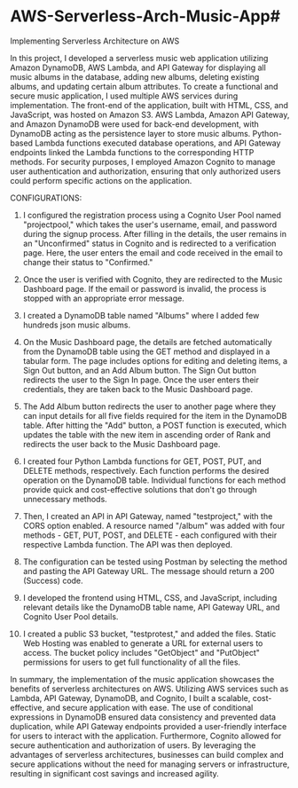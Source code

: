 # AWS-Serverless-Arch-Music-App# 

Implementing Serverless Architecture on AWS

In this project, I developed a serverless music web application utilizing Amazon DynamoDB, AWS Lambda, and API Gateway for displaying all music albums in the database, adding new albums, deleting existing albums, and updating certain album attributes. To create a functional and secure music application, I used multiple AWS services during implementation. The front-end of the application, built with HTML, CSS, and JavaScript, was hosted on Amazon S3. AWS Lambda, Amazon API Gateway, and Amazon DynamoDB were used for back-end development, with DynamoDB acting as the persistence layer to store music albums. Python-based Lambda functions executed database operations, and API Gateway endpoints linked the Lambda functions to the corresponding HTTP methods. For security purposes, I employed Amazon Cognito to manage user authentication and authorization, ensuring that only authorized users could perform specific actions on the application.

CONFIGURATIONS:

1. I configured the registration process using a Cognito User Pool named "projectpool," which takes the user's username, email, and password during the signup process. After filling in the details, the user remains in an "Unconfirmed" status in Cognito and is redirected to a verification page. Here, the user enters the email and code received in the email to change their status to "Confirmed."

2. Once the user is verified with Cognito, they are redirected to the Music Dashboard page. If the email or password is invalid, the process is stopped with an appropriate error message.

3. I created a DynamoDB table named "Albums" where I added few hundreds json music albums.

4. On the Music Dashboard page, the details are fetched automatically from the DynamoDB table using the GET method and displayed in a tabular form. The page includes options for editing and deleting items, a Sign Out button, and an Add Album button. The Sign Out button redirects the user to the Sign In page. Once the user enters their credentials, they are taken back to the Music Dashboard page.

5. The Add Album button redirects the user to another page where they can input details for all five fields required for the item in the DynamoDB table. After hitting the "Add" button, a POST function is executed, which updates the table with the new item in ascending order of Rank and redirects the user back to the Music Dashboard page.

6. I created four Python Lambda functions for GET, POST, PUT, and DELETE methods, respectively. Each function performs the desired operation on the DynamoDB table. Individual functions for each method provide quick and cost-effective solutions that don't go through unnecessary methods.

7. Then, I created an API in API Gateway, named "testproject," with the CORS option enabled. A resource named "/album" was added with four methods - GET, PUT, POST, and DELETE - each configured with their respective Lambda function. The API was then deployed.

8. The configuration can be tested using Postman by selecting the method and pasting the API Gateway URL. The message should return a 200 (Success) code.

9. I developed the frontend using HTML, CSS, and JavaScript, including relevant details like the DynamoDB table name, API Gateway URL, and Cognito User Pool details.

10. I created a public S3 bucket, "testprotest," and added the files. Static Web Hosting was enabled to generate a URL for external users to access. The bucket policy includes "GetObject" and "PutObject" permissions for users to get full functionality of all the files.

In summary, the implementation of the music application showcases the benefits of serverless architectures on AWS. Utilizing AWS services such as Lambda, API Gateway, DynamoDB, and Cognito, I built a scalable, cost-effective, and secure application with ease. The use of conditional expressions in DynamoDB ensured data consistency and prevented data duplication, while API Gateway endpoints provided a user-friendly interface for users to interact with the application. Furthermore, Cognito allowed for secure authentication and authorization of users. By leveraging the advantages of serverless architectures, businesses can build complex and secure applications without the need for managing servers or infrastructure, resulting in significant cost savings and increased agility.
